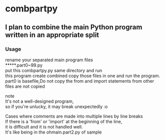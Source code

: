 # combpartpy
I plan to combine the main Python program written in an appropriate split
------------------------------------------

### Usage  
rename your separated main program files   
*****.part0~99.py  
put this combpartpy.py same directory and run  
this program create combined copy those files in one and run the program.  
part0 is basefile,Do not copy the from and import statements from other files are not copied

note  
It's not a well-designed program,  
so if you're unlucky, it may break unexpectedly :o  


Cases where comments are made into multiple lines by line breaks  
If there is a 'from' or 'import' at the beginning of the line,  
it is difficult and it is not handled well.  
It's like being in the ohmain.part2.py of sample
